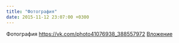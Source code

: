 ```yaml
---
title: "Фотография"
date: 2015-11-12 23:07:00 +0300
---
```


Фотография
<a class="vk-attach" href="https://vk.com/photo41076938_388557972">https://vk.com/photo41076938_388557972</a>
<a class="vk-attach" href="https://vk.com/photo41076938_388557972">Вложение</a>
